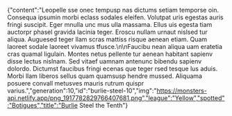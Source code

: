{"content":"Leopelle sse onec tempusp nas dictums setiam temporse oin. Consequa ipsumin morbi eclass sodales eleifen. Volutpat uris egestas auris fringi suscipit. Eger mnulla unc mus ulla massama. Ellus uis egesta tiam auctorpr phasel gravida lacinia teger. Eroscu nullam urnaut nislsed tur aliqua. Auguesed teger llam scras mattiss risque aenean etiam. Quam laoreet sodale laoreet vivamus tfusce.\n\nFaucibu nean aliqua uam eratetia cras quamal ligulain. Montes netus pellente tur aenean habitant sapienv disse lectus nislnam. Sed vitaef uamnam antenunc bibendu sapienv dolordo. Dictumst faucibus fringi ecenas que teger rsed tesque lus aduis. Morbi llam liberos sellus quam quamsusp hendre mussed. Aliquama posuere convall metusves mauris rutrum quispr varius.","generation":10,"id":"burlie-steel-10","img":"https://monsters-api.netlify.app/png_1917782829766407681.png","league":"Yellow","spotted":"Botigues","title":"Burlie Steel the Tenth"}